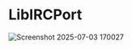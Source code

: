 # LibIRCPort
![Screenshot 2025-07-03 170027](https://github.com/user-attachments/assets/605f79bb-e15e-4b81-9342-af77dcb5ed5f)
